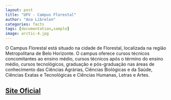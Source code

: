 ```yaml
---
layout: post
title: "UFV - Campus Florestal"
author: "Ana Librelon"
categories: facts
tags: [documentation,sample]
image: arctic-4.jpg
---
```


O Campus Florestal está situado na cidade de Florestal, localizada na região Metropolitana de Belo Horizonte. O campus oferece cursos técnicos concomitantes ao ensino médio, cursos técnicos após o término do ensino médio, cursos tecnológicos, graduação e pós-graduação nas áreas de conhecimento das Ciências Agrárias, Ciências Biológicas e da Saúde, Ciências Exatas e Tecnológicas e Ciências Humanas, Letras e Artes.


## [Site Oficial](https://www.ufv.br/campus-florestal/)

